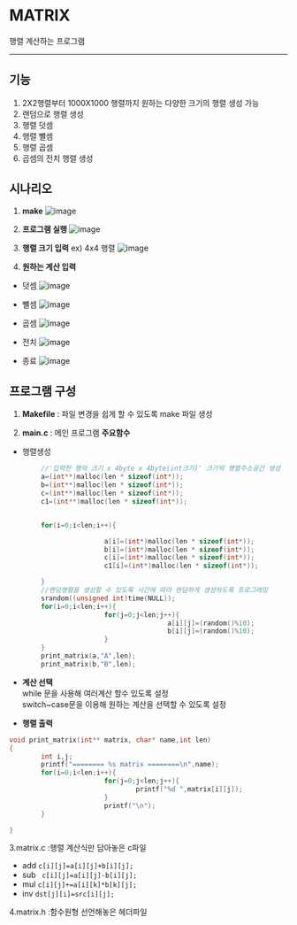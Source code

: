 # MATRIX   
행렬 계산하는 프로그램 
***
## 기능 
1. 2X2행렬부터 1000X1000 행렬까지 원하는 다양한 크기의 행렬 생성 가능 
2. 랜덤으로 행렬 생성
3. 행렬 덧셈
4. 행렬 뺼셈
5. 행렬 곱셈
6. 곱셈의 전치 행렬 생성

## 시나리오 
1. **make**
![image](https://user-images.githubusercontent.com/87008955/128462143-35efdf2d-0ba2-44ea-95bd-dcf4dca5504c.png)


2. **프로그램 실행**
![image](https://user-images.githubusercontent.com/87008955/128462172-48a50137-7586-4c7f-aa81-2df6501b3e81.png)


3. **행렬 크기 입력** 
ex) 4x4 행렬
![image](https://user-images.githubusercontent.com/87008955/128462206-9c046a3b-7ba4-4b19-851c-0801893d1e64.png)


4. **원하는 계산 입력** 
  - 덧셈 
 ![image](https://user-images.githubusercontent.com/87008955/128462250-3647e921-ee53-4ee6-9d74-c6ff2e558c05.png)
  
  - 뺼셈
  ![image](https://user-images.githubusercontent.com/87008955/128462284-dbe86426-69cd-42b7-8210-c472e59909aa.png)
  
  - 곱셈
  ![image](https://user-images.githubusercontent.com/87008955/128462329-8e3ff08c-40ff-4cc5-9755-6f1ed29b4a0c.png)
  
  - 전치
 ![image](https://user-images.githubusercontent.com/87008955/128462354-b2e68df6-aa71-4a85-81ba-c74598c77035.png)
 
  - 종료
  ![image](https://user-images.githubusercontent.com/87008955/128462377-7b15334d-2518-4e79-8db4-83c1019958a2.png)

## 프로그램 구성 

1. **Makefile** 
: 파일 변경을 쉽게 할 수 있도록 make 파일 생성 

2. **main.c**
: 메인 프로그램 
**주요함수**
- 행렬생성 
```c
        //'입력한 행의 크기 x 4byte x 4byte(int크기)' 크기의 행렬주소공간 생성  
        a=(int**)malloc(len * sizeof(int*));
        b=(int**)malloc(len * sizeof(int*));
        c=(int**)malloc(len * sizeof(int*));
        c1=(int**)malloc(len * sizeof(int*));


        for(i=0;i<len;i++){

                        a[i]=(int*)malloc(len * sizeof(int*));
                        b[i]=(int*)malloc(len * sizeof(int*));
                        c[i]=(int*)malloc(len * sizeof(int*));
                        c1[i]=(int*)malloc(len * sizeof(int*));

        }
        //랜덤행렬을 생성할 수 있도록 시간에 따라 랜덤하게 생성하도록 프로그래밍 
        srandom((unsigned int)time(NULL));
        for(i=0;i<len;i++){
                        for(j=0;j<len;j++){
                                        a[i][j]=(random()%10);
                                        b[i][j]=(random()%10);
                        }
        }
        print_matrix(a,"A",len);
        print_matrix(b,"B",len);
```
- **계산 선택**    
while 문을 사용해 여러계산 할수 있도록 설정     
switch~case문을 이용해 원하는 계산을 선택할 수 있도록 설정 

- **행렬 출력**
```c
void print_matrix(int** matrix, char* name,int len)
{
        int i,j;
        printf("======== %s matrix ========\n",name);
        for(i=0;i<len;i++){
                        for(j=0;j<len;j++){
                                printf("%d ",matrix[i][j]);
                        }
                        printf("\n");
        }

}
```
3.matrix.c
:행렬 계산식만 담아놓은 c파일 
- add
  ```c[i][j]=a[i][j]+b[i][j];```
- sub
  ``` c[i][j]=a[i][j]-b[i][j];```
- mul
  ```c[i][j]+=a[i][k]*b[k][j];```
- inv
  ```dst[j][i]=src[i][j];```
  
4.matrix.h
:함수원형 선언해놓은 헤더파일 





